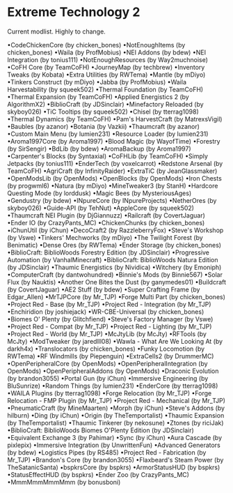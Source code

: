# Extreme Technology 2

Current modlist. Highly to change.

•CodeChickenCore (by chicken_bones)
•NotEnoughItems (by chicken_bones)
•Waila (by ProfMobius)
•NEI Addons (by bdew)
•NEI Integration (by tonius111)
•NotEnoughResources (by Way2muchnoise)
•CoFH Core (by TeamCoFH)
•JourneyMap (by techbrew)
•Inventory Tweaks (by Kobata)
•Extra Utilities (by RWTema)
•Mantle (by mDiyo)
•Tinkers Construct (by mDiyo)
•Jabba (by ProfMobius)
•Waila Harvestability (by squeek502)
•Thermal Foundation (by TeamCoFH)
•Thermal Expansion (by TeamCoFH)
•Applied Energistics 2 (by AlgorithmX2)
•BiblioCraft (by JDSinclair)
•Minefactory Reloaded (by skyboy026)
•TiC Tooltips (by squeek502)
•Chisel (by tterrag1098)
•Thermal Dynamics (by TeamCoFH)
•Pam's HarvestCraft (by MatrexsVigil)
•Baubles (by azanor)
•Botania (by Vazkii)
•Thaumcraft (by azanor)
•Custom Main Menu (by lumien231)
•Resource Loader (by lumien231)
•Aroma1997Core (by Aroma1997)
•Blood Magic (by WayofTime)
•Forestry (by SirSengir)
•BdLib (by bdew)
•AromaBackup (by Aroma1997)
•Carpenter's Blocks (by Syntaxial)
•CoFHLib (by TeamCoFH)
•Simply Jetpacks (by tonius111)
•EnderTech (by voxelcarrot)
•Redstone Arsenal (by TeamCoFH)
•AgriCraft (by InfinityRaider)
•ExtraTiC (by JeanGlassmaker)
•OpenModsLib (by OpenMods)
•OpenBlocks (by OpenMods)
•Iron Chests (by progwml6)
•Natura (by mDiyo)
•MineTweaker3 (by StanH)
•Hardcore Questing Mode (by lorddusk)
•Magic Bees (by MysteriousAges)
•Gendustry (by bdew)
•INpureCore (by INpureProjects)
•NetherOres (by skyboy026)
•Guide-API (by TehNut)
•AppleCore (by squeek502)
•Thaumcraft NEI Plugin (by DjGiannuzz)
•Railcraft (by CovertJaguar)
•Ender IO (by CrazyPants_MC)
•ChickenChunks (by chicken_bones)
•iChunUtil (by iChun)
•DecoCraft2 (by RazzleberryFox)
•Steve's Workshop (by Vswe)
•Tinkers' Mechworks (by mDiyo)
•The Twilight Forest (by Benimatic)
•Dense Ores (by RWTema)
•Ender Storage (by chicken_bones)
•BiblioCraft: BiblioWoods Forestry Edition (by JDSinclair)
•Progressive Automation (by VanhalMinecraft)
•BiblioCraft: BiblioWoods Natura Edition (by JDSinclair)
•Thaumic Energistics (by Nividica)
•Witchery (by Emoniph)
•ComputerCraft (by dantwohundred)
•Binnie's Mods (by Binnie567)
•Solar Flux (by Nauktis)
•Another One Bites the Dust (by ganymedes01)
•Buildcraft (by CovertJaguar)
•AE2 Stuff (by bdew)
•Super Crafting Frame (by Edgar_Allen)
•MrTJPCore (by Mr_TJP)
•Forge Multi Part (by chicken_bones)
•Project Red - Base (by Mr_TJP)
•Project Red - Integration (by Mr_TJP)
•Enchiridion (by joshiejack)
•WR-CBE-Universal (by chicken_bones)
•Biomes O' Plenty (by Glitchfiend)
•Steve's Factory Manager (by Vswe)
•Project Red - Compat (by Mr_TJP)
•Project Red - Lighting (by Mr_TJP)
•Project Red - World (by Mr_TJP)
•McJtyLib (by McJty)
•RFTools (by McJty)
•ModTweaker (by jaredlll08)
•Wawla - What Are We Looking At (by darkh4x)
•Translocators (by chicken_bones)
•Funky Locomotion (by RWTema)
•RF Windmills (by Piepenguin)
•ExtraCells2 (by DrummerMC)
•OpenPeripheralCore (by OpenMods)
•OpenPeripheralIntegration (by OpenMods)
•OpenPeripheralAddons (by OpenMods)
•Draconic Evolution (by brandon3055)
•Portal Gun (by iChun)
•Immersive Engineering (by BluSunrize)
•Random Things (by lumien231)
•EnderCore (by tterrag1098)
•WAILA Plugins (by tterrag1098)
•Forge Relocation (by Mr_TJP)
•Forge Relocation - FMP Plugin (by Mr_TJP)
•Project Red - Mechanical (by Mr_TJP)
•PneumaticCraft (by MineMaarten)
•Morph (by iChun)
•Steve's Addons (by hilburn)
•Ding (by iChun)
•Origin (by TheTemportalist)
•Thaumic Expansion (by TheTemportalist)
•Thaumic Tinkerer (by nekosune)
•Ztones (by riciJak)
•BiblioCraft: BiblioWoods Biomes O'Plenty Edition (by JDSinclair)
•Equivalent Exchange 3 (by Pahimar)
•Sync (by iChun)
•Aura Cascade (by pixlepix)
•Immersive Integration (by UnwrittenFun)
•Advanced Generators (by bdew)
•Logistics Pipes (by RS485)
•Project Red - Fabrication (by Mr_TJP)
•Brandon's Core (by brandon3055)
•Flaxbeard's Steam Power (by TheSatanicSanta)
•bspkrsCore (by bspkrs)
•ArmorStatusHUD (by bspkrs)
•StatusEffectHUD (by bspkrs)
•Ender Zoo (by CrazyPants_MC)
•MmmMmmMmmMmm (by bonusboni)